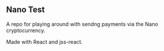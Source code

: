 ## Nano Test

A repo for playing around with sendng payments via the Nano cryptocurrency.

Made with React and jss-react.
